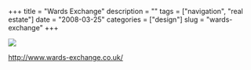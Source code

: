 +++
title = "Wards Exchange"
description = ""
tags = ["navigation", "real estate"]
date = "2008-03-25"
categories = ["design"]
slug = "wards-exchange"
+++


 

  <div id="screens-thumbs" class="clearfix">
    <div class="txt-center" id="design-submission"><a href="http://www.wards-exchange.co.uk/"><img id='bluga-thumbnail-780' class='bluga-thumbnail large' src='http://media.konigi.com/bluga/
wt47f276a9b7419_0.jpg'/></a></div>  
  </div>   
<p><a href="http://www.wards-exchange.co.uk/">http://www.wards-exchange.co.uk/</a></p>




